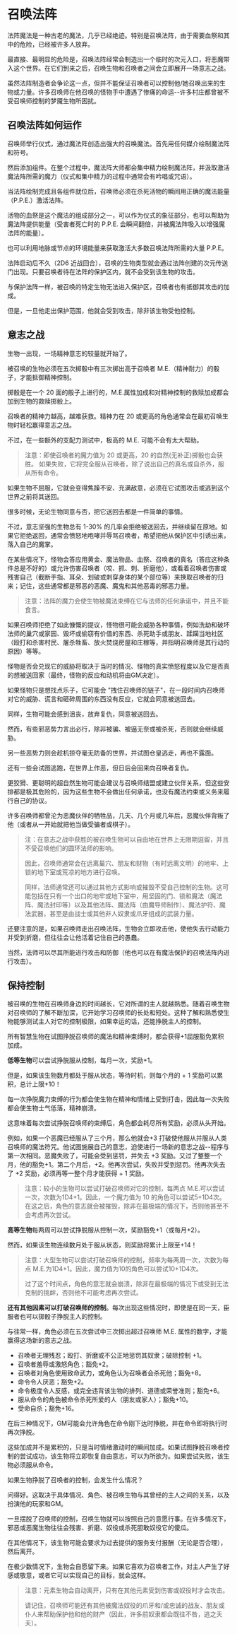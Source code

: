 # 召唤法阵

法阵魔法是一种古老的魔法，几乎已经绝迹。特别是召唤法阵，由于需要血祭和其中的危险，已经被许多人放弃。

最直接、最明显的危险是，召唤法阵经常会制造出一个临时的次元入口，将恶魔带入这个世界。在它们到来之后，召唤生物和召唤者之间会立即展开一场意志之战。

虽然法阵制造者会争论这一点，但并不能保证召唤者可以控制他/她召唤出来的生物或力量。许多召唤师在他召唤的怪物手中遭遇了惨痛的命运--许多村庄都曾被不受召唤师控制的梦魇生物所困扰。

## 召唤法阵如何运作

召唤师举行仪式，通过魔法阵创造出强大的召唤魔法。首先用任何媒介绘制魔法阵和符号。

然后添加组件。在整个过程中，魔法阵大师都会集中精力绘制魔法阵，并汲取激活魔法阵所需的魔力（仪式和集中精力的过程中通常会有吟唱或咒语）。

当法阵绘制完成且各组件就位后，召唤师必须在杀死活物的瞬间用正确的魔法能量（P.P.E.）激活法阵。

活物的血祭是这个魔法的组成部分之一，可以作为仪式的象征部分，也可以帮助为魔法阵提供能量（受害者死亡时的 P.P.E. 会瞬间翻倍，并被魔法阵吸入以增强魔法阵的能量）。

也可以利用地脉或节点的环境能量来获取激活大多数召唤法阵所需的大量 P.P.E。

法阵启动后不久（2D6 近战回合），召唤的生物类型就会通过法阵创建的次元传送门出现。只要召唤者待在法阵的保护区内，就不会受到该生物的攻击。

与保护法阵一样，被召唤的特定生物无法进入保护区，召唤者也有抵御其攻击的加成。

但是，一旦他走出保护范围，他就会受到攻击，除非该生物受他控制。

## 意志之战

生物一出现，一场精神意志的较量就开始了。

被召唤的生物必须在五次掷骰中有三次掷出高于召唤者 M.E.（精神耐力）的骰子，才能抵御精神控制。

掷骰是在一个 20 面的骰子上进行的，M.E.属性加成和对精神控制的救赎加成都会加到生物的救赎掷骰上。

召唤者的精神力越高，越难获救。精神力在 20 或更高的角色通常会在最初召唤生物时轻松赢得意志之战。

不过，在一些额外的支配力测试中，极高的 M.E. 可能不会有太大帮助。

> 注意：即使召唤者的魔力值为 20 或更高，20 的自然(无补正)掷骰也会获胜。
> 如果失败，它将完全服从召唤者，除了说出自己的真名或自杀外，服从所有命令。

如果生物不屈服，它就会变得焦躁不安、充满敌意，必须在它试图攻击或逃到这个世界之前将其送回。

很多时候，无论生物同意与否，把它送回去都是一件简单的事情。

不过，意志坚强的生物总有 1-30% 的几率会拒绝被送回去，并继续留在原地。如果它拒绝返回，通常会愤怒地咆哮并辱骂召唤者，希望把他从保护区中引诱出来，落入自己的魔掌。

在某些情况下，怪物会答应用黄金、魔法物品、血祭、召唤者的真名（答应这种条件总是不好的）或允许伤害召唤者（咬、抓、刺、折磨他），或看着召唤者伤害或残害自己（截断手指、耳朵、划破或刺穿身体的某个部位等）来换取召唤者的归来；记住，这些通常都是邪恶的恶魔、魔鬼和其他恶毒的邪恶力量。

> 注意：法阵的魔力会使生物被魔法束缚在它与法师的任何承诺中，并且不能食言。

如果召唤师拒绝了如此慷慨的提议，怪物很可能会威胁各种事情，例如洗劫和破坏法师的巢穴或家园、毁坏或偷窃有价值的东西、杀死助手或朋友、蹂躏当地社区（殴打和杀害村民、屠杀牲畜、放火焚烧房屋和庄稼等，并指明召唤师是其行动的原因）等等。

怪物是否会兑现它的威胁将取决于当时的情况、怪物的真实愤怒程度以及它是否真的想被送回家（最终，怪物的反应和动机将由GM决定）。

如果怪物只是想找点乐子，它可能会 "拽住召唤师的链子"，在一段时间内召唤师对它的威胁、谎言和砸碎周围的东西没有反应，它就会同意被送回去。

同样，生物可能会感到沮丧，放弃复仇，同意被送回去。

然而，有些邪恶势力言出必行，除非被骗、被逼无奈或被杀死，否则就会继续威胁。

另一些恶势力则会趁机掠夺毫无防备的世界，并试图仓皇逃走，再也不露面。

还有一些会试图逃跑，在世界上作恶，但日后会回来向召唤者复仇。

更狡猾、更聪明的超自然生物可能会建议与召唤师结盟或建立伙伴关系，但这些安排都是极其危险的，因为这些生物不会做出任何承诺，也没有魔法约束或义务来履行自己的协议。

许多召唤师都曾沦为恶魔伙伴的牺牲品，几天、几个月或几年后，恶魔伙伴背叛了他（或者从一开始就把他当做受骗者或棋子）。

> 注：在意志之战中获胜的被召唤生物可以自由地在世界上无限期逗留，并且不受召唤他们的圆环法师的影响。
>
> 因此，召唤师通常会在远离巢穴、朋友和财物（有时远离文明）的地牢、上锁的地下室或荒凉的地方进行召唤。
> 
> 同样，法师通常还可以通过其他方式影响或摧毁不受自己控制的生物。这可能包括在只有一个出口的地牢或地下室中，用坚固的门、锁和魔法（魔法阵、魔法封印等）以及其他法阵、魔法阵（由魔导师制作）、魔法护符、魔法武器，甚至是由战士或其他非人奴隶或爪牙组成的武装力量。

还要注意的是，如果召唤师走出召唤法阵，生物会立即攻击他，使他失去行动能力并受到折磨，但往往会让他活着记住自己的愚蠢。

当然，法师可以尽其所能进行攻击和防御（他也可以在有魔法保护的召唤法阵内进行攻击）。

## 保持控制

被召唤的生物在召唤师身边的时间越长，它对所谓的主人就越熟悉。随着召唤生物对召唤师的了解不断加深，它开始学习召唤师的长处和短处。这种了解和熟悉使生物能够测试主人对它的控制极限，如果幸运的话，还能挣脱主人的控制。

所有智慧生物在试图挣脱召唤师的魔法和精神束缚时，都会获得+1屈服豁免累积加成。

**低等生物**可以尝试挣脱服从控制，每月一次，奖励+1。

但是，如果该生物数月都处于服从状态，等待时机，则每个月的 + 1 奖励可以累积，总计上限+10！

每一次挣脱魔力束缚的行为都会使生物在精神和情绪上受到打击，因此每一次失败都会使生物士气低落，精神崩溃。

这意味着每次尝试挣脱召唤师的束缚后，角色都会耗尽所有奖励，必须从头开始。

例如，如果一个恶魔已经服从了三个月，那么他就会+3 打破使他服从并服从人类召唤师的魔法符咒。他试图施展自己的意志，迫使进行一场新的意志之战--程序与第一次相同。恶魔失败了，可能会受到惩罚，并失去 +3 奖励。又过了整整一个月，他的豁免+1。第二个月后，+2。他再次尝试，失败并受到惩罚。他再次失去了 +2 奖励，必须再等一整个月才能获得 + 1 奖励。

> 注意：较小的生物可以尝试打破召唤师对它的控制，每两点 M.E.可以尝试一次，次数为1D4+1。因此，一个魔力值为 10 的角色可以尝试5+1D4次。在这之后，角色的意志就会被摧毁，除非在最极端的情况下，否则他甚至不会考虑再次尝试。

**高等生物**每两周可以尝试挣脱服从控制一次，奖励豁免+1（或每月+2）。

然而，如果该生物连续数月处于服从状态，则奖励将累计上限至+14！

> 注意：大型生物可以尝试打破召唤师的控制，频率为每两周一次，次数为每点 M.E.为1D4+1。因此，魔力值为10的角色可以尝试10+1D4次。
> 
> 过了这个时间点，角色的意志就会崩溃，除非在最极端的情况下或受到无法克制的挑衅，否则他不可能考虑再次尝试。

**还有其他因素可以打破召唤师的控制**。每次出现这些情况时，即使是在同一天，臣服者也可以掷骰子挣脱主人的控制。

与往常一样，角色必须在五次尝试中三次掷出超过召唤师 M.E. 属性的数字，才能赢得这场新的意志之战。

- 召唤者无理残忍；殴打、折磨或不公正地惩罚其奴隶；破除控制 +1。
- 召唤者羞辱或激怒角色；豁免+2。
- 召唤者对角色使用致命武力，或角色认为召唤者会杀死他；豁免+8。
- 命令令人厌恶；豁免+2。
- 命令极度令人反感，或完全违背该生物的排列、道德或荣誉准则；豁免+6。
- 服从命令的角色被命令杀死所爱的人（朋友或家人）；豁免+10。
- 受命自杀；豁免+16。

在后三种情况下，GM可能会允许角色在命令刚下达时挣脱，并在命令即将执行时再次挣脱。

这些加成并不是累积的，只是当时情绪激动时的瞬间加成。如果试图挣脱召唤者控制的尝试成功，该生物将立即恢复自由意志，可以为所欲为。如果尝试失败，该生物必须服从命令。

如果生物挣脱了召唤者的控制，会发生什么情况？

问得好。这取决于具体情况、角色、被召唤生物与其曾经的主人之间的关系，以及扮演他的玩家和GM。

一旦摆脱了召唤师的控制，召唤生物就可以按照自己的意愿行事。在许多情况下，邪恶或恶魔生物往往会残害、折磨、奴役或杀死胆敢奴役它的傻瓜。

在其他情况下，该生物可能会要求为过去提供的服务支付报酬（无论是否合理），然后离开。

在极少数情况下，生物会自愿留下来。如果它喜欢为召唤者工作，对主人产生了好感或敬意，或者它可以实现自己的目标，就会这样。

> 注意：元素生物会自动离开，只有在其他元素受到伤害或奴役时才会攻击。
> 
> 请记住，召唤师可能还有其他被魔法奴役的爪牙和/或忠诚的战友、朋友或仆人来帮助保护他和他的财产（因此，许多前奴隶都会既往不咎，逃之夭夭）。
